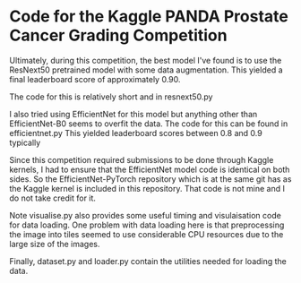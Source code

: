 # Code for the Kaggle PANDA Prostate Cancer Grading Competition

Ultimately, during this competition, the best model I've found is to use the ResNext50 pretrained model with some data augmentation. This yielded a final leaderboard score of approximately 0.90.

The code for this is relatively short and in resnext50.py

I also tried using EfficientNet for this model but anything other than EfficientNet-B0 seems to overfit the data. The code for this can be found in efficientnet.py This yielded leaderboard scores between 0.8 and 0.9 typically

Since this competition required submissions to be done through Kaggle kernels, I had to ensure that the EfficientNet model code is identical on both sides. So the EfficientNet-PyTorch repository which is at the same git has as the Kaggle kernel is included in this repository. That code is not mine and I do not take credit for it.

Note visualise.py also provides some useful timing and visulaisation code for data loading. One problem with data loading here is that preprocessing the image into tiles seemed to use considerable CPU resources due to the large size of the images.

Finally, dataset.py and loader.py contain the utilities needed for loading the data.
